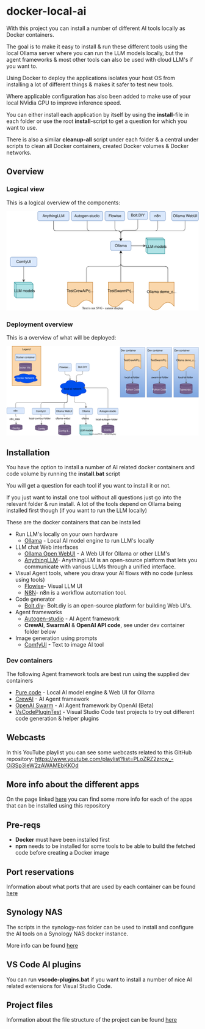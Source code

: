 # docker-local-ai

With this project you can install a number of different AI tools locally as Docker containers.

The goal is to make it easy to install & run these different tools using the local Ollama server where you can run the LLM models locally, but the agent frameworks & most other tools can also be used with cloud LLM's if you want to.

Using Docker to deploy the applications isolates your host OS from installing a lot of different things & makes it safer to test new tools.

Where applicable configuration has also been added to make use of your local NVidia GPU to improve inference speed.

You can either install each application by itself by using the **install**-file in each folder or use the root **install**-script to get a question for which you want to use.

There is also a similar **cleanup-all** script under each folder & a central under scripts to clean all Docker containers, created Docker volumes & Docker networks.

## Overview

### Logical view

This is a logical overview of the components:

![logical-overview-image](docs/images/logical-overview.svg)

### Deployment overview

This is a overview of what will be deployed:

![overview-image](docs/images/overview.svg)

## Installation

You have the option to install a number of AI related docker containers and code volume by running the **install.bat** script

You will get a question for each tool if you want to install it or not.

If you just want to install one tool without all questions just go into the relevant folder & run install.
A lot of the tools depend on Ollama being installed first though (if you want to run the LLM locally)

These are the docker containers that can be installed

- Run LLM's locally on your own hardware
  - [Ollama](ollama/ReadMe.md) - Local AI model engine to run LLM's locally
- LLM chat Web interfaces
  - [Ollama Open WebUI](ollama/ReadMe.md) - A Web UI for Ollama or other LLM's
  - [AnythingLLM](AnythingLLM/ReadMe.md)- AnythingLLM is an open-source platform that lets you communicate with various LLMs through a unified interface.
- Visual Agent tools, where you draw your AI flows with no code (unless using tools)
  - [Flowise](flowise/ReadMe.md)- Visual LLM UI
  - [N8N](n8n/ReadMe.md)- n8n is a workflow automation tool.
- Code generator
  - [Bolt.diy](bolt.diy/ReadMe.md)- Bolt.diy is an open-source platform for building Web UI's.
- Agent frameworks
  - [Autogen-studio](autogen-studio/ReadMe.md) - AI Agent framework
  - **CrewAI**, **SwarmAI** & **OpenAI API code**, see under dev container folder below
- Image generation using prompts
  - [ComfyUI](comfy_ui/ReadMe.md) - Text to image AI tool

### Dev containers

The following Agent framework tools are best run using the supplied dev containers

- [Pure code](ollama/demo_code/ReadMe.md) - Local AI model engine & Web UI for Ollama
- [CrewAI](crewai/ReadMe.md) - AI Agent framework
- [OpenAI Swarm](swarm/ReadMe.md) - AI Agent framework by OpenAI (Beta)
- [VsCodePluginTest](VsCodePluginTest/ReadMe.md) - Visual Studio Code test projects to try out different code generation & helper plugins

## Webcasts

In this YouTube playlist you can see some webcasts related to this GitHub repository:
https://www.youtube.com/playlist?list=PLoZRZ2zrcw_-Oi3Sp3IeW2zAWAMEbKKOd

## More info about the different apps

On the page linked [here](docs/ai-apps.md) you can find some more info for each of the apps that can be installed using this repository

## Pre-reqs

- **Docker** must have been installed first
- **npm** needs to be installed for some tools to be able to build the fetched code before creating a Docker image

## Port reservations

Information about what ports that are used by each container can be found [here](docs/ports.md)

## Synology NAS

The scripts in the synology-nas folder can be used to install and configure the AI tools on a Synology NAS docker instance.

More info can be found [here](synology-nas/readme.md)

## VS Code AI plugins

You can run **vscode-plugins.bat** if you want to install a number of nice AI related extensions for Visual Studio Code.

## Project files

Information about the file structure of the project can be found [here](docs/files.md)
